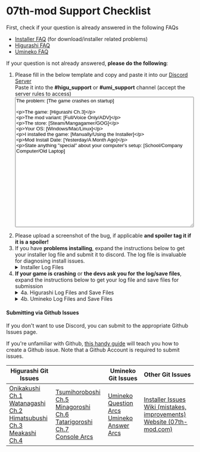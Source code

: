 # 07th-mod Support Checklist

First, check if your question is already answered in the following FAQs

- [Installer FAQ](Installer/faq.md) (for download/installer related problems)
- [Higurashi FAQ](Higurashi/FAQ.md)
- [Umineko FAQ](Umineko/Umineko-Part-0-TroubleShooting-and-FAQ.md)

If your question is not already answered, **please do the following**:

<ol>
<li>Please fill in the below template and copy and paste it into our <a href=https://discord.gg/pf5VhF9>Discord Server</a><br>
Paste it into the <b>#higu_support</b> or <b>#umi_support</b> channel (accept the server rules to access)
<textarea style="width:100%;height: 350px;font-family:Arial, Helvetica, sans-serif">
The problem: [The game crashes on startup]

The game: [Higurashi Ch.3]

The mod variant: [Full/Voice Only/ADV]

The store: [Steam/Mangagamer/GOG]

Your OS: [Windows/Mac/Linux]

I installed the game: [Manually/Using the Installer]

Mod Install Date: [Yesterday/A Month Ago]

State anything "special" about your computer's setup: [School/Company Computer/Old Laptop]
</textarea>
</li>
<li>Please upload a screenshot of the bug, if applicable <b>and spoiler tag it if it is a spoiler!</b></li>
<li>If you have <b>problems installing</b>, expand the instructions below to get your installer log file and submit it to discord. The log file is invaluable for diagnosing install issues.

<details class="example">
    <summary>Installer Log Files</summary>
    <h2 style="margin-top: 10px;">Finding the install log</h2>
    You can use any of the methods below to get your log file.
    <h3>Method 1: From the web interface</h3>
    <p>After the install has started, click the green <b style="background: green; color:white; padding: 10px; line-height: 40px">DOWNLOAD LOG</b> button under the console ouptut. This will download a .zip file containing all the logs, which you can then submit to us.</p>
    <h3>Method 2: From the install launcher (Windows Only)</h3>
    <ul>
        <li>Open the install launcher</li>
        <li>Click the <b style="background: SteelBlue; color:white; padding: 5px">⯈ Advanced Tools</b> expander</li>
        <li>Click the <b style="background: SteelBlue; color:white; padding: 5px">Show Installer Logs</b> button. An explorer window will appear containing the log files. </li>
        <li>Send us the <code>*.txt</code> files by zipping all of them, or dragging them into Discord</li>
    </ul>
    <h3>Method 3: Manual navigation</h3>
    <p>Use this method if the installer doesn&#39;t start at all.</p>
    <h4>Windows</h4>
    <p>If you saved the installer launcher to:</p>
    <p><code>C:\downloads\07th-Mod.Installer.Windows.exe</code></p>
    <p>your install logs would be located at:</p>
    <p><code>C:\downloads\07th-mod_installer\INSTALLER_LOGS\MOD-INSTALLER-LOG-[date].txt</code></p>
    <h4>Linux and Mac</h4>
    <p>Look directly in the <code>07th-mod_installer\INSTALLER_LOGS</code> folder, as Linux and Mac do not have a launcher.</p>
    <h3>Method 4: From the game folder</h3>
    <p>The installer will also attempt to save a log to the game being modded. Use this method if you have moved or deleted the installer launcher, or if you want to check the log for a specific game.</p>
    <ul>
        <li>For Umineko: The log will be placed directly in the game folder. Example:
            <br><code>C:\games\Steam\steamapps\common\Umineko\MOD-INSTALLER-LOG-[date].txt</code></li>
        <li>For Higurashi: In the <code>HigurashiEp0[X]_Data</code> subfolder (where X is the chapter number). This is the same location as the game logs. Example:
            <br> <code>C:\games\Steam\steamapps\common\Higurashi When They Cry\HigurashiEp01_Data\MOD-INSTALLER-LOG-[date].txt</code></li>
    </ul>
</details>

</li>
<li><b>If your game is crashing</b> or <b>the devs ask you for the log/save files</b>, expand the instructions below to get your log file and save files for submission

<details class="example">
    <summary>4a. Higurashi Log Files and Save Files</summary>
    <h4>Game Log (output_log.txt)</h4>
    <ul>
        <li>On Windows, the log is located in the <code>HigurashiEp0X_Data</code> folder, in the game folder. For example <code>C:\games\Steam\steamapps\common\Higurashi When They Cry\HigurashiEp01_Data\output_log.txt</code>.</li>
        <li>On MacOS, the log is located at <code>/Users/&lt;yourusername&gt;/Library/Logs/Unity/Player.log</code></li>
        <li>On Linux <code>TODO: fill out Linux log location</code></li>
    </ul>
    <h4>Save Files (*.dat files)</h4>
    <p>You may need to zip all the save files together before you submit them.</p>
    <ul>
        <li>Windows: <code>C:\Users\[YOUR_USERNAME]\AppData\Roaming\MangaGamer\higurashi01</code></li>
        <li>MacOS: <code>~/Library/Application Support/unity.MangaGamer.Higurashi When They Cry - Ch.1 Onikakushi</code></li>
        <li>Linux: <code>~/.config/unity3d/Mangagamer/Higurashi When They Cry _ Ch_1 Onikakushi</code></li>
    </ul>
</details>

<details class="example">
    <summary>4b. Umineko Log Files and Save Files</summary>
    <h4>Save Files</h4>
    <ul>
        <li>First check the <code>mysav</code> folder inside the game folder: <code>C:\Program Files (x86)\Steam\steamapps\common\Umineko\mysav</code></li>
        <li>Occasionally can be found at the steam folder, even if the game is not in the steam folder: <code>[PATH_TO_STEAM_FOLDER]\Steam\steamapps\common\Umineko\mysav</code> (<a href="http://07th-mod.com/wiki/Umineko/Umineko-Part-0-TroubleShooting-and-FAQ/#steam-sync-doesnt-work">See this FAQ</a>). </li>
    </ul>
    <h4>Game Log</h4>
    <ol>
        <li>Windows Instructions:
            <ul>
                <li>Start the game in Debug mode by double clicking <code>Umineko1to4_DebugMode.bat</code> or <code>Umineko5to8_DebugMode.bat</code>, located in the game folder.</li>
                <li>An folder will immediately popup showing the <code>stdout.txt</code> and <code>stderr.txt</code> files, but don&#39;t submit them yet.</li>
                <li>Play the game until you make game crash, then submit the <code>stdout.txt</code> and <code>stderr.txt</code> text files to us.</li>
            </ul>
        </li>
        <li>On Linux or Mac you can view errors by launching the game from a console window</li>
    </ol>
</details>

</li>
</ol>


#### Submitting via Github Issues

If you don't want to use Discord, you can submit to the appropriate Github Issues page.

If you're unfamiliar with Github, [this handy guide](https://help.github.com/en/github/managing-your-work-on-github/creating-an-issue) will teach you how to create a Github issue. Note that a Github Account is required to submit issues.
<table>
<thead>
<tr class="header">
<th>Higurashi Git Issues</th>
<th></th>
<th>Umineko Git Issues</th>
<th>Other Git Issues</th>
</tr>
</thead>
<tbody>
<td>
    <a href="https://github.com/07th-mod/onikakushi/issues">Onikakushi Ch.1</a><br>
    <a href="https://github.com/07th-mod/watanagashi/issues">Watanagashi Ch.2</a><br>
    <a href="https://github.com/07th-mod/himatsubushi/issues">Himatsubushi Ch.3</a><br>
    <a href="https://github.com/07th-mod/meakashi/issues">Meakashi Ch.4</a><br>
</td>
<td>
    <a href="https://github.com/07th-mod/tsumihoroboshi/issues">Tsumihoroboshi Ch.5</a><br>
    <a href="https://github.com/07th-mod/minagoroshi/issues">Minagoroshi Ch.6</a><br>
    <a href="https://github.com/07th-mod/tatarigoroshi/issues">Tatarigoroshi Ch.7</a><br>
    <a href="https://github.com/07th-mod/higurashi-console-arcs">Console Arcs</a><br>
</td>
<td>
    <a href="https://github.com/07th-mod/umineko-question/issues">Umineko Question Arcs</a><br>
    <a href="https://github.com/07th-mod/umineko-answer/issues">Umineko Answer Arcs</a><br>
</td>
<td>
    <a href="https://github.com/07th-mod/python-patcher/issues">Installer Issues</a><br>
    <a href="https://github.com/07th-mod/wiki/issues">Wiki (mistakes, improvements)</a><br>
    <a href="https://github.com/07th-mod/website/issues">Website (07th-mod.com)</a><br>
</td>
</tbody>
</table>
